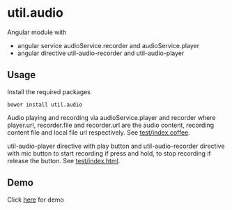 # util.audio
Angular module with 
* angular service audioService.recorder and audioService.player
* angular directive util-audio-recorder and util-audio-player

## Usage
Install the required packages
```
bower install util.audio
```
Audio playing and recording via audioService.player and recorder where player.url, recorder.file and recorder.url are the audio content, recording content file and local file url respectively. See [test/index.coffee](https://github.com/twhtanghk/util.audio/blob/master/test/index.coffee).

util-audio-player directive with play button and util-audio-recorder directive with mic button to start recording if press and hold, to stop recording if release the button. See [test/index.html](https://github.com/twhtanghk/util.audio/blob/master/test/index.html).

## Demo
Click [here](https://rawgit.com/twhtanghk/util.audio/master/test/index.html) for demo
